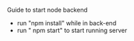 Guide to start node backend 
- run "npm install" while in back-end 
- run " npm start" to start running server